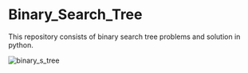 # Binary_Search_Tree
 This repository consists of binary search tree problems and solution in python.


![binary_s_tree](https://user-images.githubusercontent.com/83153656/190951611-ea1d80b1-6646-4645-b4e6-c0c8d23ad648.png)
